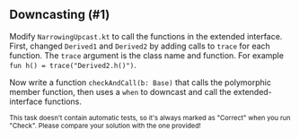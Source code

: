 ## Downcasting (#1)

Modify `NarrowingUpcast.kt` to call the functions in the extended interface.
First, changed `Derived1` and `Derived2` by adding calls to `trace` for each
function. The `trace` argument is the class name and function. For example `fun
h() = trace("Derived2.h()")`.

Now write a function `checkAndCall(b: Base)` that calls the polymorphic member
function, then uses a `when` to downcast and call the extended-interface
functions.

<sub> This task doesn't contain automatic tests,
so it's always marked as "Correct" when you run "Check".
Please compare your solution with the one provided! </sub>

